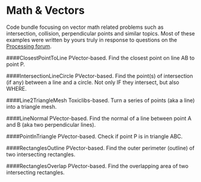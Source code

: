 Math & Vectors
============

Code bundle focusing on vector math related problems such as intersection, collision, perpendicular points and similar topics.
Most of these examples were written by yours truly in response to questions on the [Processing forum](https://forum.processing.org/).

####ClosestPointToLine
PVector-based. Find the closest point on line AB to point P.

####IntersectionLineCircle
PVector-based. Find the point(s) of intersection (if any) between a line and a circle. Not only IF they intersect, but also WHERE.

####Line2TriangleMesh
Toxiclibs-based. Turn a series of points (aka a line) into a triangle mesh.

####LineNormal
PVector-based. Find the normal of a line between point A and B (aka two perpendicular lines).

####PointInTriangle
PVector-based. Check if point P is in triangle ABC.

####RectanglesOutline
PVector-based. Find the outer perimeter (outline) of two intersecting rectangles.

####RectanglesOverlap
PVector-based. Find the overlapping area of two intersecting rectangles.
